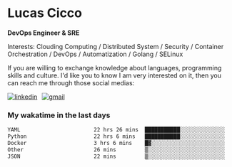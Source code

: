 # Lucas Cicco

**DevOps Engineer & SRE**

Interests: Clouding Computing / Distributed System / Security / Container Orchestration / DevOps / Automatization / Golang / SELinux

If you are willing to exchange knowledge about languages, programming skills and culture. I'd like you to know I am very interested on it, then you can reach me through those social medias:

<div style="display: flex; align-items: center; gap: 10px;">
  <a href="https://www.linkedin.com/in/lucas-vitor-de-cicco" target="_blank">
    <img
      src="https://img.shields.io/badge/-LinkedIn-%230077B5?style=for-the-badge&logo=linkedin&logoColor=white"
      alt="linkedin"
      target="_blank" 
    />
  </a>
  <a href="mailto:lucasvitorx1@gmail.com">
      <img
        src="https://img.shields.io/badge/-Gmail-%23333?style=for-the-badge&logo=gmail&logoColor=white"
        alt="gmail"
        target="_blank"
      />
  </a>
</div>

### My wakatime in the last days

<!--START_SECTION:waka-->

```txt
YAML                       22 hrs 26 mins  ███████████░░░░░░░░░░░░░░   44.17 %
Python                     22 hrs 6 mins   ███████████░░░░░░░░░░░░░░   43.53 %
Docker                     3 hrs 6 mins    █▓░░░░░░░░░░░░░░░░░░░░░░░   06.11 %
Other                      26 mins         ▒░░░░░░░░░░░░░░░░░░░░░░░░   00.88 %
JSON                       22 mins         ▒░░░░░░░░░░░░░░░░░░░░░░░░   00.74 %
```

<!--END_SECTION:waka-->
